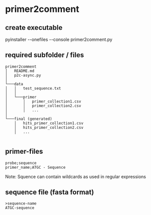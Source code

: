 # primer2comment
## create executable
pyinstaller --onefiles --console primer2comment.py

## required subfolder / files
```
primer2comment
│   README.md
│   p2c-async.py
│
└───data
│   │   test_sequence.txt
│   │
│   └───primer
│       │   primer_collection1.csv
│       │   primer_collection2.csv
│       │   ...
│   
└───final (generated)
    │   hits_primer_collection1.csv
    │   hits_primer_collection2.csv
    │   ...
    
```

## primer-files
```
probe;sequence
primer_name;ATGC - Sequence 
```

Note: Squence can contain wildcards as used in regular expressions

## sequence file (fasta format)
```
>sequence-name
ATGC-sequence
```
